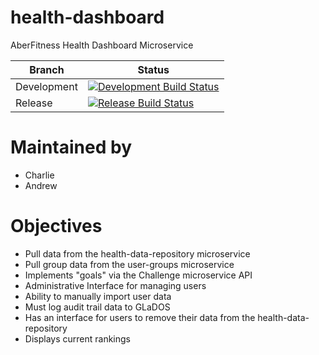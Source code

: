 # health-dashboard
AberFitness Health Dashboard Microservice

| Branch | Status |
|-|-|
| Development | [![Development Build Status](https://travis-ci.org/sem5640-2018/health-dashboard.svg?branch=development)](https://travis-ci.org/sem5640-2018/health-dashboard) |
| Release | [![Release Build Status](https://travis-ci.org/sem5640-2018/health-dashboard.svg?branch=master)](https://travis-ci.org/sem5640-2018/health-dashboard) |

# Maintained by
* Charlie 
* Andrew

# Objectives
* Pull data from the health-data-repository microservice
* Pull group data from the user-groups microservice
* Implements "goals" via the Challenge microservice API
* Administrative Interface for managing users
* Ability to manually import user data
* Must log audit trail data to GLaDOS
* Has an interface for users to remove their data from the health-data-repository
* Displays current rankings
